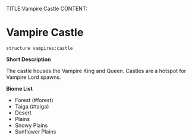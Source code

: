 TITLE:Vampire Castle
CONTENT:
# Vampire Castle

```
structure vampires:castle
```

**Short Description**

The castle houses the Vampire King and Queen.
Castles are a hotspot for Vampire Lord spawns.

**Biome List**

- Forest (#forest)
- Taiga (#taiga)
- Desert
- Plains
- Snowy Plains
- Sunflower Plains
